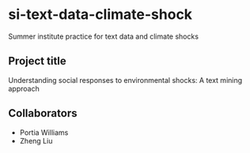 # si-text-data-climate-shock
Summer institute practice for text data and climate shocks

## Project title
Understanding social responses to environmental shocks: A text mining approach

## Collaborators 
- Portia Williams
- Zheng Liu

